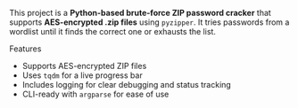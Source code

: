
This project is a **Python-based brute-force ZIP password cracker** that supports **AES-encrypted .zip files** using `pyzipper`. It tries passwords from a wordlist until it finds the correct one or exhausts the list.

Features

  - Supports AES-encrypted ZIP files
  - Uses `tqdm` for a live progress bar
  - Includes logging for clear debugging and status tracking
  - CLI-ready with `argparse` for ease of use
